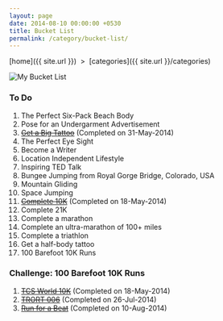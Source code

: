 ```yaml
---
layout: page
date: 2014-08-10 00:00:00 +0530
title: Bucket List
permalink: /category/bucket-list/
---
```

 
[home]({{ site.url }}) &nbsp;&gt;&nbsp; [categories]({{ site.url }}/categories)  

![My Bucket List]({{site.img-url}}/bucketlist/premkumar-masilamani-bucket-list.jpg)  
  
### To Do

1. The Perfect Six-Pack Beach Body  
2. Pose for an Undergarment Advertisement  
3. [<del>Get a Big Tattoo</del>]({{site.img-url}}/bucketlist/Premkumar_Masilamani_Sangavi_Tattoo.jpg) (Completed on 31-May-2014)
4. The Perfect Eye Sight 
5. Become a Writer
6. Location Independent Lifestyle  
7. Inspiring TED Talk  
8. Bungee Jumping from Royal Gorge Bridge, Colorado, USA  
9. Mountain Gliding  
10. Space Jumping
11. [<del>Complete 10K</del>]({{site.img-url}}/bucketlist/Premkumar_Masilamani_2014_TCS_10K.jpg) (Completed on 18-May-2014)
12. Complete 21K
13. Complete a marathon
14. Complete an ultra-marathon of 100+ miles
15. Complete a triathlon
16. Get a half-body tattoo
17. 100 Barefoot 10K Runs  

### Challenge: 100 Barefoot 10K Runs

1. [<del>TCS World 10K</del>]({{site.img-url}}/running/Premkumar_Masilamani_2014_TCS_10K.jpg) (Completed on 18-May-2014)
2. [<del>TRORT 006</del>]({{site.img-url}}/running/Premkumar_Masilamani_2014_TRORT_006_10K.jpg) (Completed on 26-Jul-2014)
3. [<del>Run for a Beat</del>]({{site.img-url}}/running/Premkumar_Masilamani_2014_Run_For_A_Beat_10K.jpg) (Completed on 10-Aug-2014)